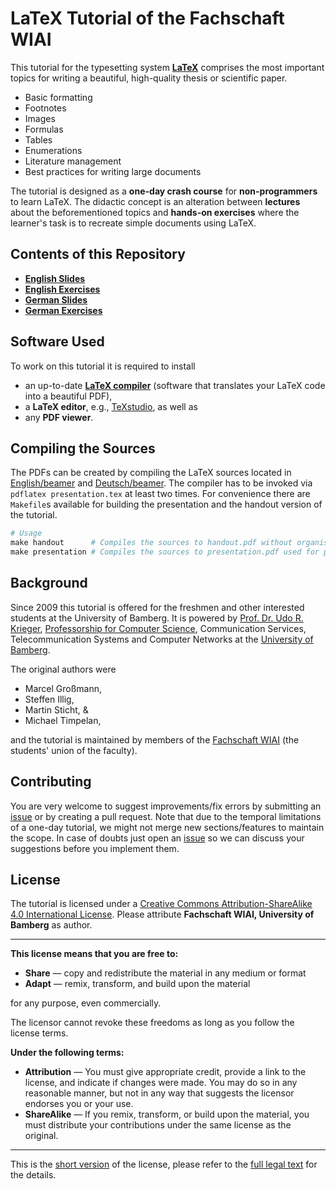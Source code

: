 # LaTeX Tutorial of the Fachschaft WIAI

This tutorial for the typesetting system [**LaTeX**](https://www.latex-project.org) comprises the most important topics for writing a beautiful, high-quality thesis or scientific paper.

* Basic formatting
* Footnotes
* Images
* Formulas
* Tables
* Enumerations
* Literature management
* Best practices for writing large documents

The tutorial is designed as a **one-day crash course** for **non-programmers** to learn LaTeX.
The didactic concept is an alteration between **lectures** about the beforementioned topics and **hands-on exercises** where the learner's task is to recreate simple documents using LaTeX.


## Contents of this Repository

* [**English Slides**](English/beamer)
* [**English Exercises**](English/tasks)
* [**German Slides**](Deutsch/beamer)
* [**German Exercises**](Deutsch/aufgaben)


## Software Used

To work on this tutorial it is required to install
* an up-to-date [**LaTeX compiler**](https://www.latex-project.org/get) (software that translates your LaTeX code into a beautiful PDF),
* a **LaTeX editor**, e.g., [TeXstudio](http://www.texstudio.org), as well as
* any **PDF viewer**.

## Compiling the Sources

The PDFs can be created by compiling the LaTeX sources located in [English/beamer](English/beamer) and [Deutsch/beamer](Deutsch/beamer).
The compiler has to be invoked via `pdflatex presentation.tex` at least two times.
For convenience there are `Makefile`s available for building the presentation and the handout version of the tutorial.

```Makefile
# Usage
make handout      # Compiles the sources to handout.pdf without organisational slides
make presentation # Compiles the sources to presentation.pdf used for presentation

```


## Background

Since 2009 this tutorial is offered for the freshmen and other interested students at the University of Bamberg.
It is powered by [Prof. Dr. Udo R. Krieger](https://www.uni-bamberg.de/ktr/mitarbeiter/krieger), [Professorship for Computer Science](https://www.uni-bamberg.de/ktr), Communication Services, Telecommunication Systems and Computer Networks at the [University of Bamberg](https://www.uni-bamberg.de).

The original authors were

* Marcel Großmann,
* Steffen Illig,
* Martin Sticht, &
* Michael Timpelan,

and the tutorial is maintained by members of the [Fachschaft WIAI](https://wiai.de) (the students' union of the faculty).


## Contributing

You are very welcome to suggest improvements/fix errors by submitting an [issue](https://github.com/fs-wiai/LaTeX-Tutorial/issues) or by creating a pull request.
Note that due to the temporal limitations of a one-day tutorial, we might not merge new sections/features to maintain the scope.
In case of doubts just open an [issue](https://github.com/fs-wiai/LaTeX-Tutorial/issues) so we can discuss your suggestions before you implement them.


## License

The tutorial is licensed under a [Creative Commons Attribution-ShareAlike 4.0 International License](https://creativecommons.org/licenses/by-sa/4.0/). Please attribute **Fachschaft WIAI, University of Bamberg** as author.

---

**This license means that you are free to:**

* **Share** — copy and redistribute the material in any medium or format
* **Adapt** — remix, transform, and build upon the material

for any purpose, even commercially.

The licensor cannot revoke these freedoms as long as you follow the license terms.

**Under the following terms:**

* **Attribution** — You must give appropriate credit, provide a link to the license, and indicate if changes were made. You may do so in any reasonable manner, but not in any way that suggests the licensor endorses you or your use.
* **ShareAlike** — If you remix, transform, or build upon the material, you must distribute your contributions under the same license as the original.

---

This is the [short version](https://creativecommons.org/licenses/by-sa/4.0/) of the license, please refer to the [full legal text](https://creativecommons.org/licenses/by-sa/4.0/legalcode) for the details.

